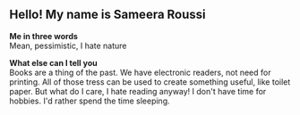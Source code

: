 ## Hello! My name is Sameera Roussi

**Me in three words**  
Mean, pessimistic, I hate nature

**What else can I tell you**  
Books are a thing of the past.  We have electronic readers, not need for printing.  All of those tress can be used to create something useful, like toilet paper.  But what do I care, I hate reading anyway!  I don't have time for hobbies.  I'd rather spend the time sleeping.

